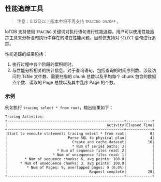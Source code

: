 <!--

    Licensed to the Apache Software Foundation (ASF) under one
    or more contributor license agreements.  See the NOTICE file
    distributed with this work for additional information
    regarding copyright ownership.  The ASF licenses this file
    to you under the Apache License, Version 2.0 (the
    "License"); you may not use this file except in compliance
    with the License.  You may obtain a copy of the License at
    
        http://www.apache.org/licenses/LICENSE-2.0
    
    Unless required by applicable law or agreed to in writing,
    software distributed under the License is distributed on an
    "AS IS" BASIS, WITHOUT WARRANTIES OR CONDITIONS OF ANY
    KIND, either express or implied.  See the License for the
    specific language governing permissions and limitations
    under the License.

-->
## 性能追踪工具

> 注意：0.13及以上版本中将不再支持 `TRACING ON/OFF` 。

IoTDB 支持使用 `TRACING` 关键词对执行语句进行性能追踪。用户可以使用性能追踪工具来分析语句执行中存在的潜在性能问题。目前仅支持对 `SELECT` 语句进行追踪。

性能追踪的结果包括：
1. 执行过程中各个阶段的累积耗时。
2. 与性能分析相关的统计信息。对于查询语句，包括查询的时间序列数、涉及访问的 Tsfile 文件数、需要扫描的 chunk 总数以及平均每个 chunk 包含的数据点个数、读取的 Page 总数以及其中乱序 Page 的个数。

### 示例

例如执行 `tracing select * from root`，输出结果如下：

```
Tracing Activties:
+------------------------------------------------------+------------+
|                                              Activity|Elapsed Time|
+------------------------------------------------------+------------+
|Start to execute statement: tracing select * from root|           0|
|                            Parse SQL to physical plan|           4|
|                              Create and cache dataset|          16|
|                              * Num of series paths: 3|            |
|                       * Num of sequence files read: 2|            |
|                     * Num of unsequence files read: 1|            |
|        * Num of sequence chunks: 6, avg points: 100.0|            |
|      * Num of unsequence chunks: 3, avg points: 100.0|            |
|         * Num of Pages: 9, overlapped pages: 0 (0.0%)|            |
|                                      Request complete|          20|
+------------------------------------------------------+------------+
```